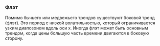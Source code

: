 ### Флэт 
Помимо бычьего или медвежьего трендов существуют боковой тренд (флэт). Это период с низкой волатильностью, который ограничивается узким диапозоном вдоль оси x. Иногда флэт может быть основным трендом, когда цены большую часть времени двигаются в боковую сторону. 
